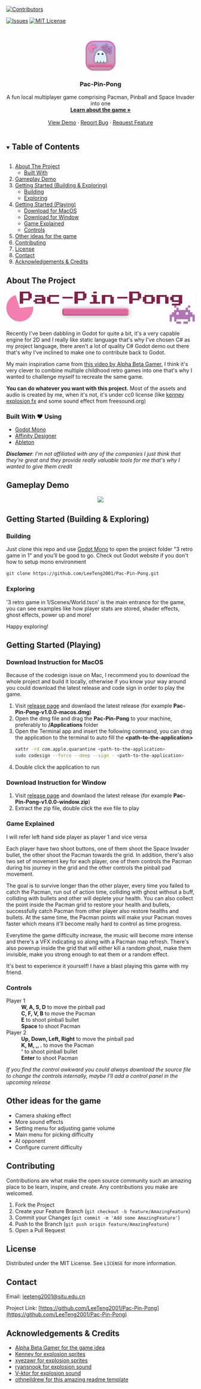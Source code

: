 

<!-- PROJECT SHIELDS -->
<!--
*** I'm using markdown "reference style" links for readability.
*** Reference links are enclosed in brackets [ ] instead of parentheses ( ).
*** See the bottom of this document for the declaration of the reference variables
*** for contributors-url, forks-url, etc. This is an optional, concise syntax you may use.
*** https://www.markdownguide.org/basic-syntax/#reference-style-links
-->

[![Contributors][contributors-shield]][contributors-url]
<!-- [![Stargazers][stars-shield]][stars-url] -->
[![Issues][issues-shield]][issues-url]
[![MIT License][license-shield]][license-url]


<!-- PROJECT LOGO -->
<br />
<p align="center">
  <a href="https://github.com/LeeTeng2001/Pac-Pin-Pong">
    <img src="./readme source/game icon.png" alt="Main Logo" width="80" height="80">
  </a>

  <h3 align="center">Pac-Pin-Pong</h3>

  <p align="center">
    A fun local multiplayer game comprising Pacman, Pinball and Space Invader into one 
    <br />
    <a href="https://github.com/LeeTeng2001/Pac-Pin-Pong#about-the-project"><strong>Learn about the game »</strong></a>
    <br />
    <br />
    <a href="https://github.com/LeeTeng2001/Pac-Pin-Pong#gameplay-demo">View Demo</a>
    ·
    <a href="https://github.com/LeeTeng2001/Pac-Pin-Pong/issues">Report Bug</a>
    ·
    <a href="https://github.com/LeeTeng2001/Pac-Pin-Pong/issues">Request Feature</a>
  </p>
</p>



<!-- TABLE OF CONTENTS -->
<details open="open">
  <summary><h2 style="display: inline-block">Table of Contents</h2></summary>
  <ol>
    <li>
      <a href="#about-the-project">About The Project</a>
      <ul>
        <li><a href="#built-with-%EF%B8%8F-using">Built With</a></li>
      </ul>
    </li>
    <li><a href="#gameplay-demo">Gameplay Demo</a></li>
    <li>
      <a href="#getting-started-building--exploring">Getting Started (Building & Exploring)</a>
      <ul>
        <li><a href="#building">Building</a></li>
        <li><a href="#exploring">Exploring</a></li>
      </ul>
    </li>
    <li>
      <a href="#getting-started-playing">Getting Started (Playing)</a>
      <ul>
        <li><a href="#download-instruction-for-macos">Download for MacOS</a></li>
        <li><a href="#download-instruction-for-window">Download for Window</a></li>
        <li><a href="#game-explained">Game Explained</a></li>
        <li><a href="#controls">Controls</a></li>
      </ul>
    </li>
    <li><a href="#other-ideas-for-the-game">Other ideas for the game</a></li>
    <li><a href="#contributing">Contributing</a></li>
    <li><a href="#license">License</a></li>
    <li><a href="#contact">Contact</a></li>
    <li><a href="#acknowledgements--credits">Acknowledgements & Credits</a></li>
  </ol>
</details>



<!-- ABOUT THE PROJECT -->
## About The Project

![](readme%20source/game%20title.png)


Recently I've been dabbling in Godot for quite a bit, it's a very capable engine for 2D and I really like static language that's why I've chosen C# as my project language, there aren't a lot of quality C# Godot demo out there that's why I've inclined to make one to contribute back to Godot.

My main inspiration came from [this video by Alpha Beta Gamer](https://www.youtube.com/watch?v=8TOGBZp8_Ao&list=WL&index=9&t=4s), I think it's very clever to combine multiple childhood retro games into one that's why I wanted to challenge myself to recreate the same game.

**You can do whatever you want with this project.**
 Most of the assets and audio is created by me, when it's not, it's under cc0 license (like [kenney explosion fx](https://kenney.nl/) and some sound effect from freesound.org)




### Built With ❤️ Using

* [Godot Mono](https://godotengine.org/)
* [Affinity Designer](https://affinity.serif.com/en-us/designer/)
* [Ableton](https://www.ableton.com/en/)

_**Disclamer**: I'm not affiliated with any of the companies I just think that they're great and they provide really valuable tools for me that's why I wanted to give them credit_



## Gameplay Demo

<p align="center">
  <img src="https://github.com/LeeTeng2001/Pac-Pin-Pong/blob/main/readme%20source/gameplay%20demo%201.gif" />
</p>


<!-- GETTING STARTED -->
## Getting Started (Building & Exploring)

### Building

Just clone this repo and use [Godot Mono](https://godotengine.org/) to open the project folder "3 retro game in 1" and you'll be good to go. Check out Godot website if you don't how to setup mono environment
   ```sh
   git clone https://github.com/LeeTeng2001/Pac-Pin-Pong.git
   ```

### Exploring
'3 retro game in 1/Scenes/World.tscn' is the main entrance for the game, you can see examples like how player stats are stored, shader effects, ghost effects, power up and more!

Happy exploring!

## Getting Started (Playing)
### Download Instruction for MacOS
Because of the codesign issue on Mac, I recommend you to download the whole project and build it locally, otherwise if you know your way around you could download the latest release and code sign in order to play the game.

1. Visit [release page](https://github.com/LeeTeng2001/Pac-Pin-Pong/releases) and downlaod the latest release (for example **Pac-Pin-Pong-v1.0.0-macos.dmg**)
2. Open the dmg file and drag the **Pac-Pin-Pong** to your machine, preferably to **/Applications** folder
3. Open the Terminal app and insert the following command, you can drag the application to the terminal to auto fill the **\<path-to-the-application\>**
   ```bash
   xattr -rd com.apple.quarantine <path-to-the-application>
   sudo codesign --force --deep --sign - <path-to-the-application>
   ```
4. Double click the application to run

### Download Instruction for Window
1. Visit [release page](https://github.com/LeeTeng2001/Pac-Pin-Pong/releases) and downlaod the latest release (for example **Pac-Pin-Pong-v1.0.0-window.zip**)
2. Extract the zip file, double click the exe file to play

<!-- USAGE EXAMPLES -->
### Game Explained

I will refer left hand side player as player 1 and vice versa

Each player have two shoot buttons, one of them shoot the Space Invader bullet, the other shoot the Pacman towards the grid. In addition, there's also two set of movement key for each player, one of them controls the Pacman during his journey in the grid and the other controls the pinball pad movement.

The goal is to survive longer than the other player, every time you failed to catch the Pacman, run out of action time, colliding with ghost without a buff, colliding with bullets and other will deplete your health. You can also collect the point inside the Pacman grid to restore your health and bullets, successfully catch Pacman from other player also restore healths and bullets. At the same time, the Pacman points will make your Pacman moves faster which means it'll become really hard to control as time progress.

Everytime the game difficulty increase, the music will become more intense and there's a VFX indicating so along with a Pacman map refresh. There's also powerup inside the grid that will either kill a random ghost, make them invisible, make you strong enough to eat them or a random effect.

It's best to experience it yourself! I have a blast playing this game with my friend.

### Controls
<dl>
  <dt>Player 1</dt>
  <dd><b>W, A, S, D</b> to move the pinball pad</dd>
  <dd><b>C, F, V, B</b> to move the Pacman</dd>
  <dd><b>E</b> to shoot pinball bullet</dd>
  <dd><b>Space</b> to shoot Pacman</dd>

  <dt>Player 2</dt>
  <dd><b>Up, Down, Left, Right</b> to move the pinball pad</dd>
  <dd><b>K, M, ,, .</b> to move the Pacman</dd>
  <dd><b>'</b> to shoot pinball bullet</dd>
  <dd><b>Enter</b> to shoot Pacman</dd>
</dl>

_If you find the control awkward you could always download the source file to change the controls internally, maybe I'll add a control panel in the upcoming release_

## Other ideas for the game

* Camera shaking effect
* More sound effects
* Setting menu for adjusting game volume
* Main menu for picking difficulty
* AI opponent
* Configure current difficulty


## Contributing

Contributions are what make the open source community such an amazing place to be learn, inspire, and create. Any contributions you make are welcomed.

1. Fork the Project
2. Create your Feature Branch (`git checkout -b feature/AmazingFeature`)
3. Commit your Changes (`git commit -m 'Add some AmazingFeature'`)
4. Push to the Branch (`git push origin feature/AmazingFeature`)
5. Open a Pull Request



<!-- LICENSE -->
## License

Distributed under the MIT License. See `LICENSE` for more information.


<!-- CONTACT -->
## Contact

Email: leeteng2001@sjtu.edu.cn

Project Link: [https://github.com/LeeTeng2001/Pac-Pin-Pong](https://github.com/LeeTeng2001/Pac-Pin-Pong)



<!-- ACKNOWLEDGEMENTS -->
## Acknowledgements & Credits

* [Alpha Beta Gamer for the game idea](https://www.youtube.com/watch?v=8TOGBZp8_Ao&list=WL&index=9&t=4s)
* [Kenney for explosion sprites](https://kenney.nl/)
* [xyezawr for explosion sprites](https://xyezawr.itch.io/free-pixel-effects-pack-4-explosions)
* [ryansnook for explosion sound](https://freesound.org/people/ryansnook/sounds/110115/)
* [V-ktor for explosion sound](https://freesound.org/people/V-ktor/sounds/435416/)
* [othneildrew for this amazing readme template](https://github.com/othneildrew/Best-README-Template)




<!-- MARKDOWN LINKS & IMAGES -->
<!-- https://www.markdownguide.org/basic-syntax/#reference-style-links -->
[contributors-shield]: https://img.shields.io/github/contributors/LeeTeng2001/Pac-Pin-Pong.svg?style=for-the-badge
[contributors-url]: https://github.com/LeeTeng2001/Pac-Pin-Pong/graphs/contributors
[stars-shield]: https://img.shields.io/github/stars/LeeTeng2001/Pac-Pin-Pong.svg?style=for-the-badge
[stars-url]: https://github.com/LeeTeng2001/Pac-Pin-Pong/stargazers
[issues-shield]: https://img.shields.io/github/issues/LeeTeng2001/Pac-Pin-Pong.svg?style=for-the-badge
[issues-url]: https://github.com/LeeTeng2001/Pac-Pin-Pong/issues
[license-shield]: https://img.shields.io/github/license/LeeTeng2001/Pac-Pin-Pong.svg?style=for-the-badge
[license-url]: https://github.com/LeeTeng2001/Pac-Pin-Pong/blob/main/LICENSE
